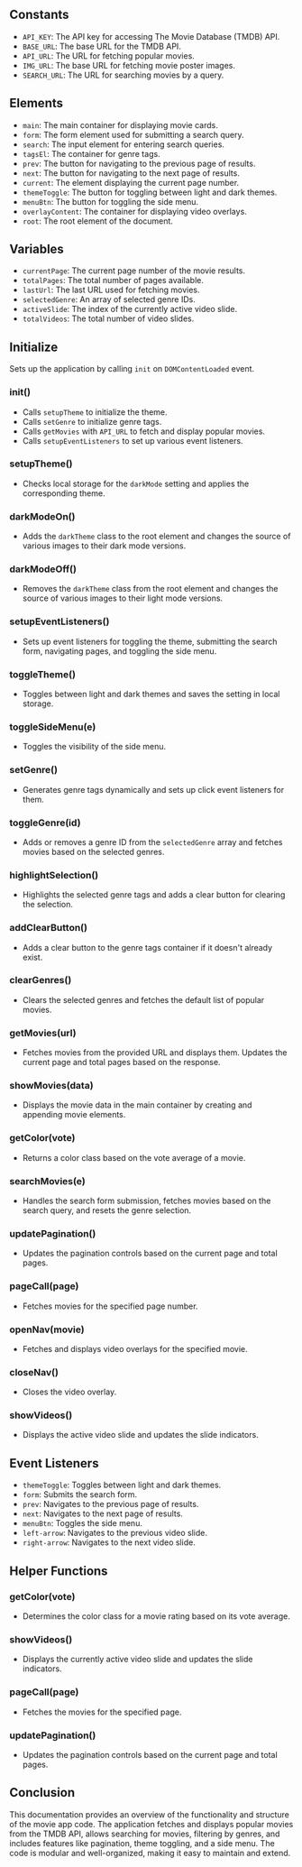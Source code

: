
## Constants

- `API_KEY`: The API key for accessing The Movie Database (TMDB) API.
- `BASE_URL`: The base URL for the TMDB API.
- `API_URL`: The URL for fetching popular movies.
- `IMG_URL`: The base URL for fetching movie poster images.
- `SEARCH_URL`: The URL for searching movies by a query.

## Elements

- `main`: The main container for displaying movie cards.
- `form`: The form element used for submitting a search query.
- `search`: The input element for entering search queries.
- `tagsEl`: The container for genre tags.
- `prev`: The button for navigating to the previous page of results.
- `next`: The button for navigating to the next page of results.
- `current`: The element displaying the current page number.
- `themeToggle`: The button for toggling between light and dark themes.
- `menuBtn`: The button for toggling the side menu.
- `overlayContent`: The container for displaying video overlays.
- `root`: The root element of the document.

## Variables

- `currentPage`: The current page number of the movie results.
- `totalPages`: The total number of pages available.
- `lastUrl`: The last URL used for fetching movies.
- `selectedGenre`: An array of selected genre IDs.
- `activeSlide`: The index of the currently active video slide.
- `totalVideos`: The total number of video slides.

## Initialize

Sets up the application by calling `init` on `DOMContentLoaded` event.

### init()

- Calls `setupTheme` to initialize the theme.
- Calls `setGenre` to initialize genre tags.
- Calls `getMovies` with `API_URL` to fetch and display popular movies.
- Calls `setupEventListeners` to set up various event listeners.

### setupTheme()

- Checks local storage for the `darkMode` setting and applies the corresponding theme.

### darkModeOn()

- Adds the `darkTheme` class to the root element and changes the source of various images to their dark mode versions.

### darkModeOff()

- Removes the `darkTheme` class from the root element and changes the source of various images to their light mode versions.

### setupEventListeners()

- Sets up event listeners for toggling the theme, submitting the search form, navigating pages, and toggling the side menu.

### toggleTheme()

- Toggles between light and dark themes and saves the setting in local storage.

### toggleSideMenu(e)

- Toggles the visibility of the side menu.

### setGenre()

- Generates genre tags dynamically and sets up click event listeners for them.

### toggleGenre(id)

- Adds or removes a genre ID from the `selectedGenre` array and fetches movies based on the selected genres.

### highlightSelection()

- Highlights the selected genre tags and adds a clear button for clearing the selection.

### addClearButton()

- Adds a clear button to the genre tags container if it doesn't already exist.

### clearGenres()

- Clears the selected genres and fetches the default list of popular movies.

### getMovies(url)

- Fetches movies from the provided URL and displays them. Updates the current page and total pages based on the response.

### showMovies(data)

- Displays the movie data in the main container by creating and appending movie elements.

### getColor(vote)

- Returns a color class based on the vote average of a movie.

### searchMovies(e)

- Handles the search form submission, fetches movies based on the search query, and resets the genre selection.

### updatePagination()

- Updates the pagination controls based on the current page and total pages.

### pageCall(page)

- Fetches movies for the specified page number.

### openNav(movie)

- Fetches and displays video overlays for the specified movie.

### closeNav()

- Closes the video overlay.

### showVideos()

- Displays the active video slide and updates the slide indicators.

## Event Listeners

- `themeToggle`: Toggles between light and dark themes.
- `form`: Submits the search form.
- `prev`: Navigates to the previous page of results.
- `next`: Navigates to the next page of results.
- `menuBtn`: Toggles the side menu.
- `left-arrow`: Navigates to the previous video slide.
- `right-arrow`: Navigates to the next video slide.

## Helper Functions

### getColor(vote)

- Determines the color class for a movie rating based on its vote average.

### showVideos()

- Displays the currently active video slide and updates the slide indicators.

### pageCall(page)

- Fetches the movies for the specified page.

### updatePagination()

- Updates the pagination controls based on the current page and total pages.

## Conclusion

This documentation provides an overview of the functionality and structure of the movie app code. The application fetches and displays popular movies from the TMDB API, allows searching for movies, filtering by genres, and includes features like pagination, theme toggling, and a side menu. The code is modular and well-organized, making it easy to maintain and extend.